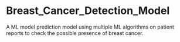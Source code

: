 # Breast_Cancer_Detection_Model


A ML model prediction model using multiple ML algorithms on patient reports to check the possible presence of breast cancer.
